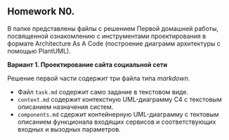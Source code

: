 ## Homework N0.

В папке представлены файлы с решением Первой домашней работы, посвященной ознакомлению с инструментами проектирования в формате Architecture As A Code (построение диаграмм архитектуры с помощью PlantUML).

**Вариант 1. Проектирование сайта социальной сети**

Решение первой части содержит три файла типа *markdown*. 
- Файл `task.md` содержит само задание в текстовом виде. 
- `context.md` содержит контекстную UML-диаграмму C4 с текстовым описанием назначения систем.
- `components.md` сдержит контейнерную UML-диаграмму с тектовым описанием функционала входящих сервисов и соответствующих входных и вызодных параметров.
